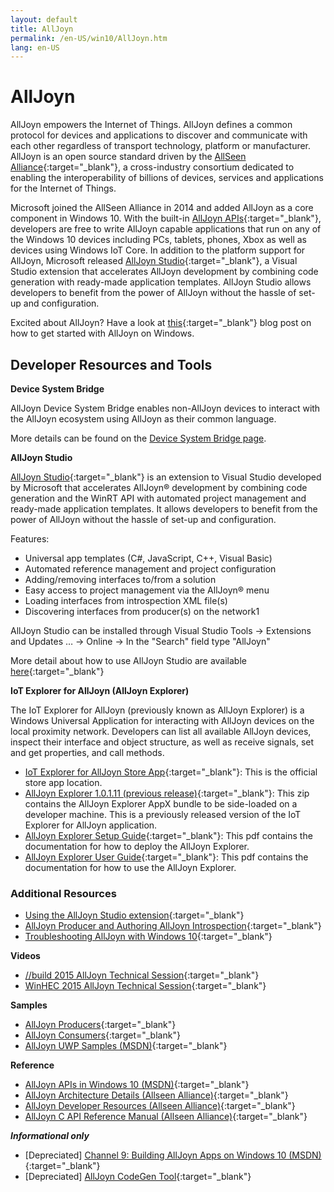 ```yaml
---
layout: default
title: AllJoyn
permalink: /en-US/win10/AllJoyn.htm
lang: en-US
---
```


# AllJoyn

AllJoyn empowers the Internet of Things. AllJoyn defines a common protocol for devices and applications to discover and communicate with each other regardless of transport technology, platform or manufacturer.  AllJoyn is an open source standard driven by the [AllSeen Alliance](https://allseenalliance.org/){:target="_blank"}, a cross-industry consortium dedicated to enabling the interoperability of billions of devices, services and applications for the Internet of Things.

Microsoft joined the AllSeen Alliance in 2014 and added AllJoyn as a core component in Windows 10. With the built-in [AllJoyn APIs](https://msdn.microsoft.com/en-us/library/windows/apps/windows.devices.alljoyn.aspx){:target="_blank"}, developers are free to write AllJoyn capable applications that run on any of the Windows 10 devices including PCs, tablets, phones, Xbox as well as devices using Windows IoT Core. In addition to the platform support for AllJoyn, Microsoft released [AllJoyn Studio](https://visualstudiogallery.msdn.microsoft.com/064e58a7-fb56-464b-bed5-f85914c89286){:target="_blank"}, a Visual Studio extension that accelerates AllJoyn development by combining code generation with ready-made application templates. AllJoyn Studio allows developers to benefit from the power of AllJoyn without the hassle of set-up and configuration.

Excited about AllJoyn? Have a look at [this]({{site.baseurl}}/en-US/win10/AllJoynStudio.htm){:target="_blank"} blog post on how to get started with AllJoyn on Windows.


## Developer Resources and Tools

__Device System Bridge__

AllJoyn Device System Bridge enables non-AllJoyn devices to interact with the AllJoyn ecosystem using AllJoyn as their common language.

More details can be found on the [Device System Bridge page]({{site.baseurl}}/en-US/win10/AlljoynDSBhtm).

__AllJoyn Studio__

[AllJoyn Studio](https://visualstudiogallery.msdn.microsoft.com/064e58a7-fb56-464b-bed5-f85914c89286){:target="_blank"} is an extension to Visual Studio developed by Microsoft that accelerates AllJoyn® development by combining code generation and the WinRT API with automated project management and ready-made application templates. It allows developers to benefit from the power of AllJoyn without the hassle of set-up and configuration.

Features:
- Universal app templates (C#, JavaScript, C++, Visual Basic)
- Automated reference management and project configuration
- Adding/removing interfaces to/from a solution
- Easy access to project management via the AllJoyn® menu
- Loading interfaces from introspection XML file(s)
- Discovering interfaces from producer(s) on the network1

AllJoyn Studio can be installed through Visual Studio Tools -> Extensions and Updates … -> Online -> In the "Search" field type "AllJoyn"

More detail about how to use AllJoyn Studio are available [here]({{site.baseurl}}/en-US/win10/AllJoynStudio.htm){:target="_blank"}

<a name="AllJoynExplorer"></a>__IoT Explorer for AllJoyn (AllJoyn Explorer)__

The IoT Explorer for AllJoyn (previously known as AllJoyn Explorer) is a Windows Universal Application for interacting with AllJoyn devices on the local proximity network. Developers can list all available AllJoyn devices, inspect their interface and object structure, as well as receive signals, set and get properties, and call methods.

- [IoT Explorer for AllJoyn Store App](https://www.microsoft.com/store/apps/9nblggh6gpxl){:target="_blank"}: This is the official store app location.
- [AllJoyn Explorer 1.0.1.11 (previous release)](https://github.com/ms-iot/samples/releases/download/AllJoynExplorer_1.0.11/AllJoynExplorer_1.0.1.11.zip){:target="_blank"}: This zip contains the AllJoyn Explorer AppX bundle to be side-loaded on a developer machine. This is a previously released version of the IoT Explorer for AllJoyn application.
- [AllJoyn Explorer Setup Guide](https://github.com/ms-iot/samples/releases/download/AllJoynExplorer_1.0.11/AllJoyn_Explorer_Setup_Guide_v1.0.pdf){:target="_blank"}: This pdf contains the documentation for how to deploy the AllJoyn Explorer.
- [AllJoyn Explorer User Guide](https://github.com/ms-iot/samples/releases/download/AllJoynExplorer_1.0.11/AllJoyn_Explorer_User_Guide_v1.0.pdf){:target="_blank"}: This pdf contains the documentation for how to use the AllJoyn Explorer.


### Additional Resources

- [Using the AllJoyn Studio extension]({{site.baseurl}}/en-US/win10/AllJoynStudio.htm){:target="_blank"}
- [AllJoyn Producer and Authoring AllJoyn Introspection]({{site.baseurl}}/en-US/win10/AllJoynProducer.htm){:target="_blank"}
- [Troubleshooting AllJoyn with Windows 10]({{site.baseurl}}/en-US/win10/AllJoynTroubleshooting.htm){:target="_blank"}

__Videos__

- [//build 2015 AllJoyn Technical Session](https://channel9.msdn.com/Events/Build/2015/2-623){:target="_blank"}
- [WinHEC 2015 AllJoyn Technical Session](https://channel9.msdn.com/Events/WinHEC/2015/IOT200){:target="_blank"}

__Samples__

- [AllJoyn Producers](https://github.com/Microsoft/Windows-universal-samples/tree/master/Samples/AllJoyn/ProducerExperiences){:target="_blank"}
- [AllJoyn Consumers](https://github.com/Microsoft/Windows-universal-samples/tree/master/Samples/AllJoyn/ConsumerExperiences){:target="_blank"}
- [AllJoyn UWP Samples (MSDN)](https://github.com/Microsoft/Windows-universal-samples/tree/master/Samples/AllJoyn/ConsumerExperiences){:target="_blank"}

__Reference__

- [AllJoyn APIs in Windows 10 (MSDN)](https://msdn.microsoft.com/en-us/library/windows/apps/xaml/windows.devices.alljoyn.aspx){:target="_blank"}
- [AllJoyn Architecture Details (Allseen Alliance)](https://allseenalliance.org/developers/learn/){:target="_blank"}
- [AllJoyn Developer Resources (Allseen Alliance)](https://allseenalliance.org/developers/develop/){:target="_blank"}
- [AllJoyn C API Reference Manual (Allseen Alliance)](https://allseenalliance.org/docs/api/c/index.html){:target="_blank"}

___Informational only___

- [Depreciated] [Channel 9: Building AllJoyn Apps on Windows 10 (MSDN)](https://channel9.msdn.com/Blogs/Internet-of-Things-Blog/Step-By-Step-Building-AllJoyn-Universal-Windows-Apps-for-Windows-10-Public-Preview){:target="_blank"}
- [Depreciated] [AllJoyn CodeGen Tool]({{site.baseurl}}/en-US/win10/AllJoynCodeGen.htm){:target="_blank"}
